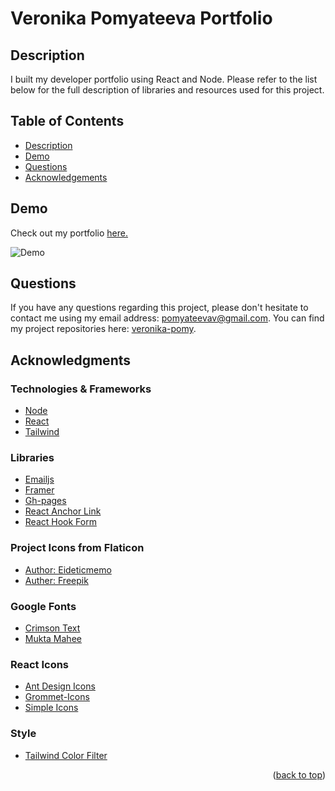 # Veronika Pomyateeva Portfolio

## Description

I built my developer portfolio using React and Node. Please refer to the list below for the full description of libraries and resources used for this project. 

## Table of Contents

  <ul>
    <li>
      <a href="#description">Description</a>
    </li>
    <li>
      <a href="#demo">Demo</a>
    </li>
    <li>
        <a href="#questions">Questions</a>
    </li>
    <li>
        <a href="#acknowledgments">Acknowledgements</a>
    </li>
  </ul>

## Demo

Check out my portfolio [here.](https://veronika-pomy.github.io/Portfolio/)

![Demo](https://github.com/veronika-pomy/Portfolio/assets/111567114/cb0eed61-b4f0-4798-af2c-fdae78ccc5e4)

## Questions

If you have any questions regarding this project, please don't hesitate to contact me using my email address: pomyateevav@gmail.com. You can find my project repositories here: [veronika-pomy](https://github.com/veronika-pomy?tab=repositories).

## Acknowledgments

### Technologies & Frameworks

- [Node](https://nodejs.org/en)
- [React](https://react.dev/)
- [Tailwind](https://tailwindcss.com/)

### Libraries

- [Emailjs](https://www.emailjs.com/)
- [Framer](https://www.framer.com/motion/)
- [Gh-pages](https://www.npmjs.com/package/gh-pages)
- [React Anchor Link](https://www.npmjs.com/package/react-anchor-link-smooth-scroll)
- [React Hook Form](https://www.npmjs.com/package/react-hook-form)

### Project Icons from Flaticon

- [Author: Eideticmemo](https://www.flaticon.com/authors/eideticmemo)
- [Auther: Freepik](https://www.flaticon.com/authors/freepik)

### Google Fonts

- [Crimson Text](https://fonts.google.com/specimen/Crimson+Text)
- [Mukta Mahee](https://fonts.google.com/specimen/Mukta+Mahee)

### React Icons

- [Ant Design Icons](https://react-icons.github.io/react-icons/icons?name=ai)
- [Grommet-Icons](https://react-icons.github.io/react-icons/icons?name=gr)
- [Simple Icons](https://react-icons.github.io/react-icons/icons?name=si)

### Style

- [Tailwind Color Filter](https://tailwind-color-filter-generator.vercel.app/)

<p align="right">(<a href="#veronika-pomyateeva-portfolio">back to top</a>)</p>
